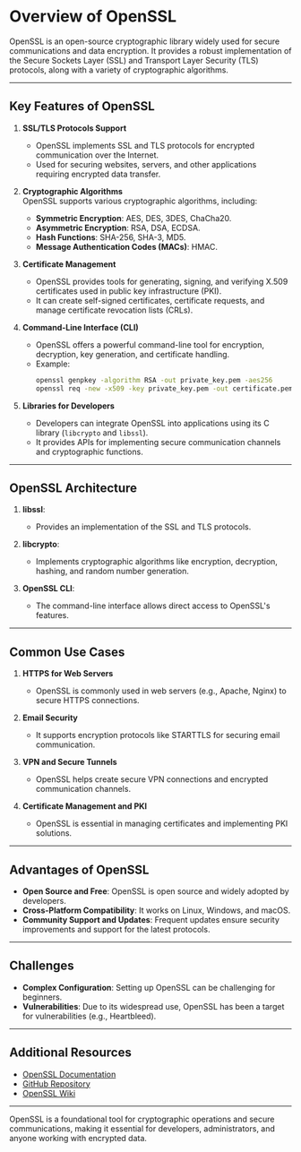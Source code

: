 
# Overview of OpenSSL

OpenSSL is an open-source cryptographic library widely used for secure communications and data encryption. It provides a robust implementation of the Secure Sockets Layer (SSL) and Transport Layer Security (TLS) protocols, along with a variety of cryptographic algorithms.

---

## Key Features of OpenSSL

1. **SSL/TLS Protocols Support**  
   - OpenSSL implements SSL and TLS protocols for encrypted communication over the Internet.
   - Used for securing websites, servers, and other applications requiring encrypted data transfer.

2. **Cryptographic Algorithms**  
   OpenSSL supports various cryptographic algorithms, including:
   - **Symmetric Encryption**: AES, DES, 3DES, ChaCha20.
   - **Asymmetric Encryption**: RSA, DSA, ECDSA.
   - **Hash Functions**: SHA-256, SHA-3, MD5.
   - **Message Authentication Codes (MACs)**: HMAC.

3. **Certificate Management**  
   - OpenSSL provides tools for generating, signing, and verifying X.509 certificates used in public key infrastructure (PKI).
   - It can create self-signed certificates, certificate requests, and manage certificate revocation lists (CRLs).

4. **Command-Line Interface (CLI)**  
   - OpenSSL offers a powerful command-line tool for encryption, decryption, key generation, and certificate handling.
   - Example:
     ```bash
     openssl genpkey -algorithm RSA -out private_key.pem -aes256
     openssl req -new -x509 -key private_key.pem -out certificate.pem -days 365
     ```

5. **Libraries for Developers**  
   - Developers can integrate OpenSSL into applications using its C library (`libcrypto` and `libssl`).
   - It provides APIs for implementing secure communication channels and cryptographic functions.

---

## OpenSSL Architecture

1. **libssl**:  
   - Provides an implementation of the SSL and TLS protocols.

2. **libcrypto**:  
   - Implements cryptographic algorithms like encryption, decryption, hashing, and random number generation.

3. **OpenSSL CLI**:  
   - The command-line interface allows direct access to OpenSSL's features.

---

## Common Use Cases

1. **HTTPS for Web Servers**  
   - OpenSSL is commonly used in web servers (e.g., Apache, Nginx) to secure HTTPS connections.

2. **Email Security**  
   - It supports encryption protocols like STARTTLS for securing email communication.

3. **VPN and Secure Tunnels**  
   - OpenSSL helps create secure VPN connections and encrypted communication channels.

4. **Certificate Management and PKI**  
   - OpenSSL is essential in managing certificates and implementing PKI solutions.

---

## Advantages of OpenSSL

- **Open Source and Free**: OpenSSL is open source and widely adopted by developers.
- **Cross-Platform Compatibility**: It works on Linux, Windows, and macOS.
- **Community Support and Updates**: Frequent updates ensure security improvements and support for the latest protocols.

---

## Challenges

- **Complex Configuration**: Setting up OpenSSL can be challenging for beginners.
- **Vulnerabilities**: Due to its widespread use, OpenSSL has been a target for vulnerabilities (e.g., Heartbleed).

---

## Additional Resources

- [OpenSSL Documentation](https://www.openssl.org/docs/)
- [GitHub Repository](https://github.com/openssl/openssl)
- [OpenSSL Wiki](https://wiki.openssl.org/)

---

OpenSSL is a foundational tool for cryptographic operations and secure communications, making it essential for developers, administrators, and anyone working with encrypted data.
